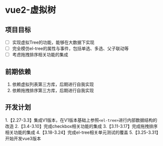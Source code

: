 # vue2-虚拟树

## 项目目标
-[ ] 实现虚拟Tree的功能，能够在大数据下实现
-[ ] 完全模仿el-tree的属性与事件，包括单选、多选、父子联动等
-[ ] 考虑拖拽排序相关功能的集成

## 前期依赖
1. 依赖虚拟列表第三方库，后期进行自我实现
2. 依赖拖拽排序第三方库，后期进行自我实现



## 开发计划

1.【2.27-3.3】集成V1版本，在V1版本基础上参照`<el-tree>`进行内部数据结构的改造
2.【3.4-3.10】完成checkbox相关功能的集成
3.【3.11-3.17】完成拖拽排序相关功能的集成
4.【3.18-3.24】完成el-tree相关单元测试的覆盖
5.【3.25-3.31】开始开发vue3版本